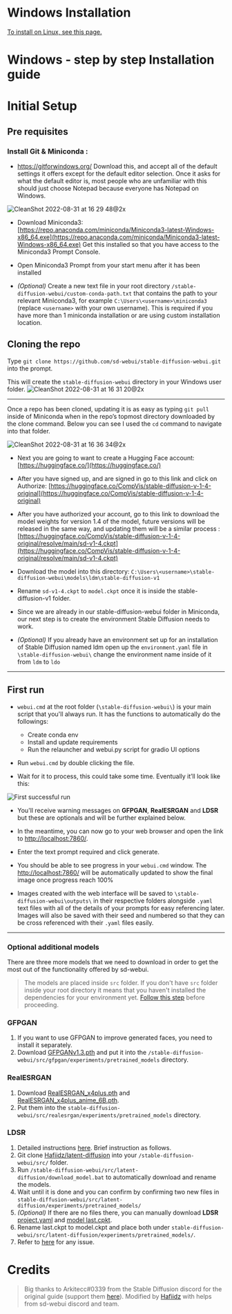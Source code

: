 <!--
This file is part of stable-diffusion-webui (https://github.com/sd-webui/stable-diffusion-webui/).

Copyright 2022 sd-webui team.
This program is free software: you can redistribute it and/or modify
it under the terms of the GNU Affero General Public License as published by
the Free Software Foundation, either version 3 of the License, or
(at your option) any later version.

This program is distributed in the hope that it will be useful,
but WITHOUT ANY WARRANTY; without even the implied warranty of
MERCHANTABILITY or FITNESS FOR A PARTICULAR PURPOSE.  See the
GNU Affero General Public License for more details.

You should have received a copy of the GNU Affero General Public License
along with this program.  If not, see <http://www.gnu.org/licenses/>.
-->

# Windows Installation

[To install on Linux, see this page.](https://github.com/sd-webui/stable-diffusion-webui/blob/master/docs/2.linux-installation.md)

# Windows - step by step Installation guide 

# Initial Setup 

## Pre requisites

### Install Git & Miniconda :

* https://gitforwindows.org/ Download this, and accept all of the default settings it offers except for the default editor selection. Once it asks for what the default editor is, most people who are unfamiliar with this should just choose Notepad because everyone has Notepad on Windows.

![CleanShot 2022-08-31 at 16 29 48@2x](https://user-images.githubusercontent.com/463317/187796320-e6edbb39-dff1-46a2-a1a1-c4c1875d414c.jpg)
 

* Download Miniconda3:
 [https://repo.anaconda.com/miniconda/Miniconda3-latest-Windows-x86_64.exe](https://repo.anaconda.com/miniconda/Miniconda3-latest-Windows-x86_64.exe) Get this installed so that you have access to the Miniconda3 Prompt Console.

* Open Miniconda3 Prompt from your start menu after it has been installed

* _(Optional)_ Create a new text file in your root directory `/stable-diffusion-webui/custom-conda-path.txt` that contains the path to your relevant Miniconda3, for example `C:\Users\<username>\miniconda3` (replace `<username>` with your own username). This is required if you have more than 1 miniconda installation or are using custom installation location. 

## Cloning the repo

Type `git clone https://github.com/sd-webui/stable-diffusion-webui.git` into the prompt. 

This will create the `stable-diffusion-webui` directory in your Windows user folder. 
![CleanShot 2022-08-31 at 16 31 20@2x](https://user-images.githubusercontent.com/463317/187796462-29e5bafd-bbc1-4a48-adc8-7eccc174cb62.jpg)

--- 

Once a repo has been cloned, updating it is as easy as typing `git pull` inside of Miniconda when in the repo’s topmost directory downloaded by the clone command. Below you can see I used the `cd` command to navigate into that folder.
 
![CleanShot 2022-08-31 at 16 36 34@2x](https://user-images.githubusercontent.com/463317/187796970-db94402f-717b-43a8-9c85-270c0cd256c3.jpg)


* Next you are going to want to create a Hugging Face account: [https://huggingface.co/](https://huggingface.co/) 


* After you have signed up, and are signed in go to this link and click on Authorize: [https://huggingface.co/CompVis/stable-diffusion-v-1-4-original](https://huggingface.co/CompVis/stable-diffusion-v-1-4-original)  


* After you have authorized your account, go to this link to download the model weights for version 1.4 of the model, future versions will be released in the same way, and updating them will be a similar process : 
 [https://huggingface.co/CompVis/stable-diffusion-v-1-4-original/resolve/main/sd-v1-4.ckpt](https://huggingface.co/CompVis/stable-diffusion-v-1-4-original/resolve/main/sd-v1-4.ckpt)
 

* Download the model into this directory: `C:\Users\<username>\stable-diffusion-webui\models\ldm\stable-diffusion-v1`


* Rename `sd-v1-4.ckpt` to `model.ckpt` once it is inside the stable-diffusion-v1 folder.
 

* Since we are already in our stable-diffusion-webui folder in Miniconda, our next step is to create the environment Stable Diffusion needs to work. 


* _(Optional)_ If you already have an environment set up for an installation of Stable Diffusion named ldm open up the `environment.yaml` file in `\stable-diffusion-webui\` change the environment name inside of it from `ldm` to `ldo`

--- 

## First run
* `webui.cmd` at the root folder (`\stable-diffusion-webui\`) is your main script that you'll always run. It has the functions to automatically do the followings:
    * Create conda env 
    * Install and update requirements
    * Run the relauncher and webui.py script for gradio UI options 

* Run `webui.cmd` by double clicking the file.

* Wait for it to process, this could take some time. Eventually it’ll look like this:
 
![First successful run](https://user-images.githubusercontent.com/3688500/189009827-66c5df32-be44-4851-a265-6791444f537f.JPG)

* You'll receive warning messages on **GFPGAN**, **RealESRGAN** and **LDSR** but these are optionals and will be further explained below. 

* In the meantime, you can now go to your web browser and open the link to [http://localhost:7860/](http://localhost:7860/).

* Enter the text prompt required and click generate.

* You should be able to see progress in your `webui.cmd` window. The [http://localhost:7860/](http://localhost:7860/) will be automatically updated to show the final image once progress reach 100%

* Images created with the web interface will be saved to `\stable-diffusion-webui\outputs\` in their respective folders alongside `.yaml` text files with all of the details of your prompts for easy referencing later. Images will also be saved with their seed and numbered so that they can be cross referenced with their `.yaml` files easily. 

--- 

### Optional additional models 

There are three more models that we need to download in order to get the most out of the functionality offered by sd-webui.

> The models are placed inside `src` folder. If you don't have `src` folder inside your root directory it means that you haven't installed the dependencies for your environment yet. [Follow this step](#first-run) before proceeding.

### GFPGAN
1. If you want to use GFPGAN to improve generated faces, you need to install it separately.
1. Download [GFPGANv1.3.pth](https://github.com/TencentARC/GFPGAN/releases/download/v1.3.0/GFPGANv1.3.pth) and put it
into the `/stable-diffusion-webui/src/gfpgan/experiments/pretrained_models` directory. 

### RealESRGAN
1. Download [RealESRGAN_x4plus.pth](https://github.com/xinntao/Real-ESRGAN/releases/download/v0.1.0/RealESRGAN_x4plus.pth) and [RealESRGAN_x4plus_anime_6B.pth](https://github.com/xinntao/Real-ESRGAN/releases/download/v0.2.2.4/RealESRGAN_x4plus_anime_6B.pth).
1. Put them into the `stable-diffusion-webui/src/realesrgan/experiments/pretrained_models` directory. 

### LDSR
1. Detailed instructions [here](https://github.com/Hafiidz/latent-diffusion). Brief instruction as follows.
1. Git clone [Hafiidz/latent-diffusion](https://github.com/Hafiidz/latent-diffusion) into your `/stable-diffusion-webui/src/` folder.
1. Run `/stable-diffusion-webui/src/latent-diffusion/download_model.bat` to automatically download and rename the models.
1. Wait until it is done and you can confirm by confirming two new files in `stable-diffusion-webui/src/latent-diffusion/experiments/pretrained_models/`
1. _(Optional)_ If there are no files there, you can manually download **LDSR** [project.yaml](https://heibox.uni-heidelberg.de/f/31a76b13ea27482981b4/?dl=1) and [model last.cpkt](https://heibox.uni-heidelberg.de/f/578df07c8fc04ffbadf3/?dl=1). 
1. Rename last.ckpt to model.ckpt and place both under `stable-diffusion-webui/src/latent-diffusion/experiments/pretrained_models/`.
1. Refer to [here](https://github.com/sd-webui/stable-diffusion-webui/issues/488) for any issue.


# Credits
> Big thanks to Arkitecc#0339 from the Stable Diffusion discord for the original guide (support them [here](https://ko-fi.com/arkitecc)).
> Modified by [Hafiidz](https://github.com/Hafiidz) with helps from sd-webui discord and team.
